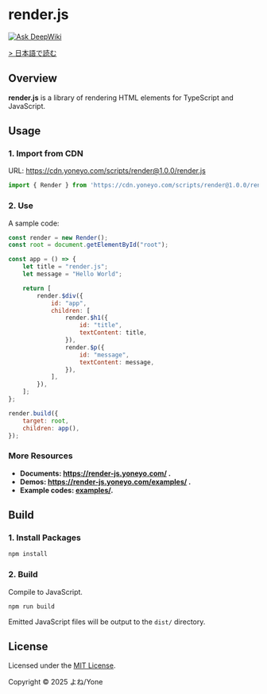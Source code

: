# render.js

[![Ask DeepWiki](https://deepwiki.com/badge.svg)](https://deepwiki.com/yone1130/render.js)

[> 日本語で読む](./README_JP.md)

## Overview

**render.js** is a library of rendering HTML elements for TypeScript and JavaScript.

## Usage

### 1. Import from CDN

URL: https://cdn.yoneyo.com/scripts/render@1.0.0/render.js

```js
import { Render } from 'https://cdn.yoneyo.com/scripts/render@1.0.0/render.js';
```

### 2. Use

A sample code:
```js
const render = new Render();
const root = document.getElementById("root");

const app = () => {
    let title = "render.js";
    let message = "Hello World";

    return [
        render.$div({
            id: "app",
            children: [
                render.$h1({
                    id: "title",
                    textContent: title,
                }),
                render.$p({
                    id: "message",
                    textContent: message,
                }),
            ],
        }),
    ];
};

render.build({
    target: root,
    children: app(),
});
```

### More Resources

- **Documents: https://render-js.yoneyo.com/ .**
- **Demos: https://render-js.yoneyo.com/examples/ .**
- **Example codes: [examples/](./examples/).**

## Build

### 1. Install Packages

```bash
npm install
```

### 2. Build

Compile to JavaScript.

```bash
npm run build
```

Emitted JavaScript files will be output to the `dist/` directory.

## License

Licensed under the [MIT License](./LICENSE).

Copyright &copy; 2025 よね/Yone
